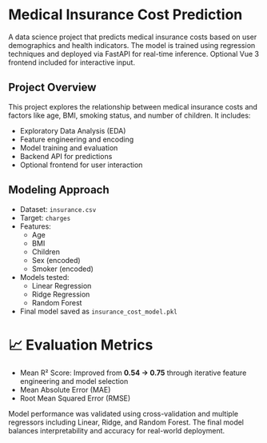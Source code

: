# Medical Insurance Cost Prediction

A data science project that predicts medical insurance costs based on user demographics and health indicators. The model is trained using regression techniques and deployed via FastAPI for real-time inference. Optional Vue 3 frontend included for interactive input.

## Project Overview

This project explores the relationship between medical insurance costs and factors like age, BMI, smoking status, and number of children. It includes:

- Exploratory Data Analysis (EDA)
- Feature engineering and encoding
- Model training and evaluation
- Backend API for predictions
- Optional frontend for user interaction

## Modeling Approach

- Dataset: `insurance.csv`
- Target: `charges`
- Features:
  - Age
  - BMI
  - Children
  - Sex (encoded)
  - Smoker (encoded)
- Models tested:
  - Linear Regression
  - Ridge Regression
  - Random Forest
- Final model saved as `insurance_cost_model.pkl`

# 📈 Evaluation Metrics

- Mean R² Score: Improved from **0.54 → 0.75** through iterative feature engineering and model selection
- Mean Absolute Error (MAE)
- Root Mean Squared Error (RMSE)

Model performance was validated using cross-validation and multiple regressors including Linear, Ridge, and Random Forest. The final model balances interpretability and accuracy for real-world deployment.